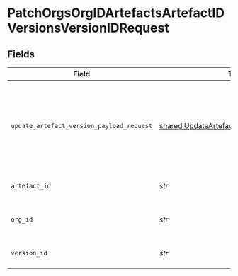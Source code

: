 # PatchOrgsOrgIDArtefactsArtefactIDVersionsVersionIDRequest


## Fields

| Field                                                                                                    | Type                                                                                                     | Required                                                                                                 | Description                                                                                              |
| -------------------------------------------------------------------------------------------------------- | -------------------------------------------------------------------------------------------------------- | -------------------------------------------------------------------------------------------------------- | -------------------------------------------------------------------------------------------------------- |
| `update_artefact_version_payload_request`                                                                | [shared.UpdateArtefactVersionPayloadRequest](../../models/shared/updateartefactversionpayloadrequest.md) | :heavy_check_mark:                                                                                       | The Artefact Version Update Request. Only the field `archive` can be updated.<br/><br/>                  |
| `artefact_id`                                                                                            | *str*                                                                                                    | :heavy_check_mark:                                                                                       | The Artefact ID.<br/><br/>                                                                               |
| `org_id`                                                                                                 | *str*                                                                                                    | :heavy_check_mark:                                                                                       | The organization ID.<br/><br/>                                                                           |
| `version_id`                                                                                             | *str*                                                                                                    | :heavy_check_mark:                                                                                       | The Version ID.<br/><br/>                                                                                |